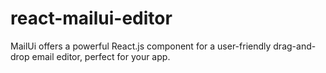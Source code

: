 # react-mailui-editor
 MailUi offers a powerful React.js component for a user-friendly drag-and-drop email editor, perfect for your app.
